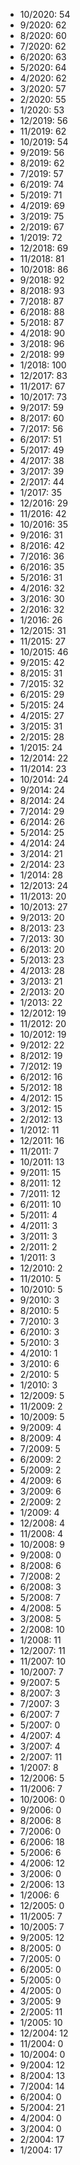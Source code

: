 *  10/2020: 54
*  9/2020: 62
*  8/2020: 60
*  7/2020: 62
*  6/2020: 63
*  5/2020: 64
*  4/2020: 62
*  3/2020: 57
*  2/2020: 55
*  1/2020: 53
*  12/2019: 56
*  11/2019: 62
*  10/2019: 54
*  9/2019: 56
*  8/2019: 62
*  7/2019: 57
*  6/2019: 74
*  5/2019: 71
*  4/2019: 69
*  3/2019: 75
*  2/2019: 67
*  1/2019: 72
*  12/2018: 69
*  11/2018: 81
*  10/2018: 86
*  9/2018: 92
*  8/2018: 93
*  7/2018: 87
*  6/2018: 88
*  5/2018: 87
*  4/2018: 90
*  3/2018: 96
*  2/2018: 99
*  1/2018: 100
*  12/2017: 83
*  11/2017: 67
*  10/2017: 73
*  9/2017: 59
*  8/2017: 60
*  7/2017: 56
*  6/2017: 51
*  5/2017: 49
*  4/2017: 38
*  3/2017: 39
*  2/2017: 44
*  1/2017: 35
*  12/2016: 29
*  11/2016: 42
*  10/2016: 35
*  9/2016: 31
*  8/2016: 42
*  7/2016: 36
*  6/2016: 35
*  5/2016: 31
*  4/2016: 32
*  3/2016: 30
*  2/2016: 32
*  1/2016: 26
*  12/2015: 31
*  11/2015: 27
*  10/2015: 46
*  9/2015: 42
*  8/2015: 31
*  7/2015: 32
*  6/2015: 29
*  5/2015: 24
*  4/2015: 27
*  3/2015: 31
*  2/2015: 28
*  1/2015: 24
*  12/2014: 22
*  11/2014: 23
*  10/2014: 24
*  9/2014: 24
*  8/2014: 24
*  7/2014: 29
*  6/2014: 26
*  5/2014: 25
*  4/2014: 24
*  3/2014: 21
*  2/2014: 23
*  1/2014: 28
*  12/2013: 24
*  11/2013: 20
*  10/2013: 27
*  9/2013: 20
*  8/2013: 23
*  7/2013: 30
*  6/2013: 20
*  5/2013: 23
*  4/2013: 28
*  3/2013: 21
*  2/2013: 20
*  1/2013: 22
*  12/2012: 19
*  11/2012: 20
*  10/2012: 19
*  9/2012: 22
*  8/2012: 19
*  7/2012: 19
*  6/2012: 16
*  5/2012: 18
*  4/2012: 15
*  3/2012: 15
*  2/2012: 13
*  1/2012: 11
*  12/2011: 16
*  11/2011: 7
*  10/2011: 13
*  9/2011: 15
*  8/2011: 12
*  7/2011: 12
*  6/2011: 10
*  5/2011: 4
*  4/2011: 3
*  3/2011: 3
*  2/2011: 2
*  1/2011: 3
*  12/2010: 2
*  11/2010: 5
*  10/2010: 5
*  9/2010: 3
*  8/2010: 5
*  7/2010: 3
*  6/2010: 3
*  5/2010: 3
*  4/2010: 1
*  3/2010: 6
*  2/2010: 5
*  1/2010: 3
*  12/2009: 5
*  11/2009: 2
*  10/2009: 5
*  9/2009: 4
*  8/2009: 4
*  7/2009: 5
*  6/2009: 2
*  5/2009: 2
*  4/2009: 6
*  3/2009: 6
*  2/2009: 2
*  1/2009: 4
*  12/2008: 4
*  11/2008: 4
*  10/2008: 9
*  9/2008: 0
*  8/2008: 6
*  7/2008: 2
*  6/2008: 3
*  5/2008: 7
*  4/2008: 5
*  3/2008: 5
*  2/2008: 10
*  1/2008: 11
*  12/2007: 11
*  11/2007: 10
*  10/2007: 7
*  9/2007: 5
*  8/2007: 3
*  7/2007: 3
*  6/2007: 7
*  5/2007: 0
*  4/2007: 4
*  3/2007: 4
*  2/2007: 11
*  1/2007: 8
*  12/2006: 5
*  11/2006: 7
*  10/2006: 0
*  9/2006: 0
*  8/2006: 8
*  7/2006: 0
*  6/2006: 18
*  5/2006: 6
*  4/2006: 12
*  3/2006: 0
*  2/2006: 13
*  1/2006: 6
*  12/2005: 0
*  11/2005: 7
*  10/2005: 7
*  9/2005: 12
*  8/2005: 0
*  7/2005: 0
*  6/2005: 0
*  5/2005: 0
*  4/2005: 0
*  3/2005: 9
*  2/2005: 11
*  1/2005: 10
*  12/2004: 12
*  11/2004: 0
*  10/2004: 0
*  9/2004: 12
*  8/2004: 13
*  7/2004: 14
*  6/2004: 0
*  5/2004: 21
*  4/2004: 0
*  3/2004: 0
*  2/2004: 17
*  1/2004: 17